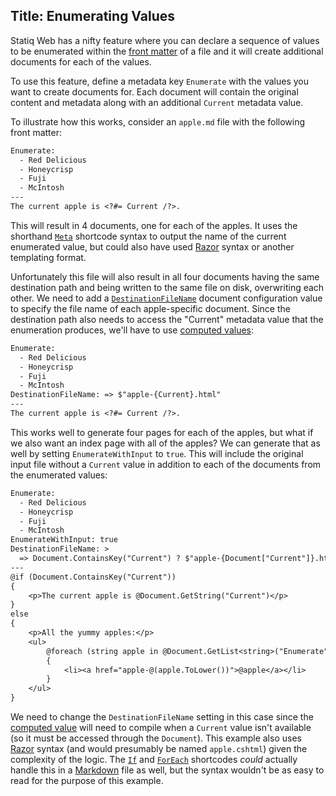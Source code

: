 Title: Enumerating Values
---
Statiq Web has a nifty feature where you can declare a sequence of values to be enumerated within the [front matter](/web/content/front-matter) of a file and it will create additional documents for each of the values.

To use this feature, define a metadata key `Enumerate` with the values you want to create documents for. Each document will contain the original content and metadata along with an additional `Current` metadata value.

To illustrate how this works, consider an `apple.md` file with the following front matter:

```txt
Enumerate:
  - Red Delicious
  - Honeycrisp
  - Fuji
  - McIntosh
---
The current apple is <?#= Current /?>.
```

This will result in 4 documents, one for each of the apples. It uses the shorthand [`Meta`](/web/content/shortcodes#meta) shortcode syntax to output the name of the current enumerated value, but could also have used [Razor](/web/templates/razor) syntax or another templating format.

Unfortunately this file will also result in all four documents having the same destination path and being written to the same file on disk, overwriting each other. We need to add a [`DestinationFileName`](/web/configuration#destinationfilename) document configuration value to specify the file name of each apple-specific document. Since the destination path also needs to access the "Current" metadata value that the enumeration produces, we'll have to use [computed values](/framework/concepts/metadata#computed-values):

```txt
Enumerate:
  - Red Delicious
  - Honeycrisp
  - Fuji
  - McIntosh
DestinationFileName: => $"apple-{Current}.html"
---
The current apple is <?#= Current /?>.
```

This works well to generate four pages for each of the apples, but what if we also want an index page with all of the apples? We can generate that as well by setting `EnumerateWithInput` to `true`. This will include the original input file without a `Current` value in addition to each of the documents from the enumerated values:

```txt
Enumerate:
  - Red Delicious
  - Honeycrisp
  - Fuji
  - McIntosh
EnumerateWithInput: true
DestinationFileName: >
  => Document.ContainsKey("Current") ? $"apple-{Document["Current"]}.html" : "apple.html"
---
@if (Document.ContainsKey("Current"))
{
    <p>The current apple is @Document.GetString("Current")</p>
}
else
{
    <p>All the yummy apples:</p>
    <ul>
        @foreach (string apple in @Document.GetList<string>("Enumerate"))
        {
            <li><a href="apple-@(apple.ToLower())">@apple</a></li>
        }
    </ul>
}
```

We need to change the `DestinationFileName` setting in this case since the [computed value](/framework/concepts/metadata#computed-values) will need to compile when a `Current` value isn't available (so it must be accessed through the `Document`). This example also uses [Razor](/web/templates/razor) syntax (and would presumably be named `apple.cshtml`) given the complexity of the logic. The [`If`](/web/content/shortcodes#if) and [`ForEach`](/web/content/shortcodes#foreach) shortcodes _could_ actually handle this in a [Markdown](/web/templates/markdown) file as well, but the syntax wouldn't be as easy to read for the purpose of this example.
